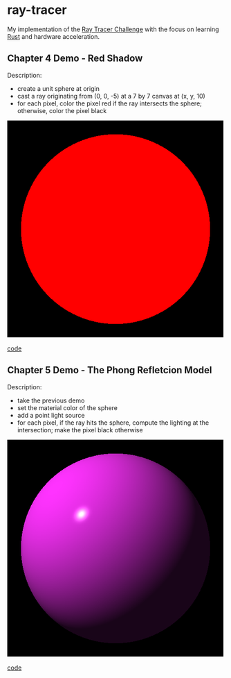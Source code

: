 
ray-tracer
==========

My implementation of the [Ray Tracer Challenge][rtc] with the focus on learning
[Rust][rust] and hardware acceleration.

Chapter 4 Demo - Red Shadow
---------------------------

Description:

 * create a unit sphere at origin
 * cast a ray originating from (0, 0, -5) at a 7 by 7 canvas at (x, y, 10)
 * for each pixel, color the pixel red if the ray intersects the sphere;
   otherwise, color the pixel black

![Demo 4 rendering](demo-imgs/demo4.webp)

[code](src/demo/demo4.rs)

Chapter 5 Demo - The Phong Refletcion Model
-------------------------------------------

Description:

 * take the previous demo
 * set the material color of the sphere
 * add a point light source
 * for each pixel, if the ray hits the sphere, compute the lighting at the
   intersection; make the pixel black otherwise

![Demo 5 rendering](demo-imgs/demo5.webp)

[code](src/demo/demo5.rs)

[rtc]: http://raytracerchallenge.com/
[rust]: https://www.rust-lang.org/

